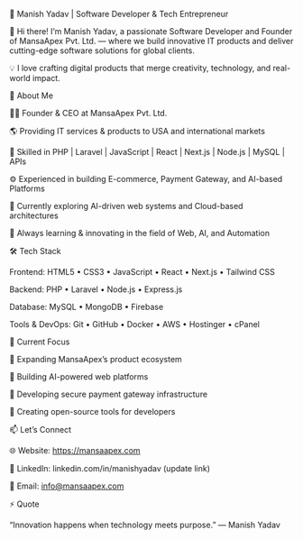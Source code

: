 🚀 Manish Yadav | Software Developer & Tech Entrepreneur

👋 Hi there! I’m Manish Yadav, a passionate Software Developer and Founder of MansaApex Pvt. Ltd.
 — where we build innovative IT products and deliver cutting-edge software solutions for global clients.

💡 I love crafting digital products that merge creativity, technology, and real-world impact.

💼 About Me

👨‍💻 Founder & CEO at MansaApex Pvt. Ltd.

🌎 Providing IT services & products to USA and international markets

💬 Skilled in PHP | Laravel | JavaScript | React | Next.js | Node.js | MySQL | APIs

⚙️ Experienced in building E-commerce, Payment Gateway, and AI-based Platforms

🚀 Currently exploring AI-driven web systems and Cloud-based architectures

🧠 Always learning & innovating in the field of Web, AI, and Automation

🛠️ Tech Stack

Frontend:
HTML5 • CSS3 • JavaScript • React • Next.js • Tailwind CSS

Backend:
PHP • Laravel • Node.js • Express.js

Database:
MySQL • MongoDB • Firebase

Tools & DevOps:
Git • GitHub • Docker • AWS • Hostinger • cPanel

🌟 Current Focus

🔹 Expanding MansaApex’s product ecosystem

🔹 Building AI-powered web platforms

🔹 Developing secure payment gateway infrastructure

🔹 Creating open-source tools for developers

📫 Let’s Connect

🌐 Website: https://mansaapex.com

💼 LinkedIn: linkedin.com/in/manishyadav
 (update link)

📧 Email: info@mansaapex.com

⚡ Quote

“Innovation happens when technology meets purpose.” — Manish Yadav
